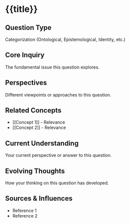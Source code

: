 # {{title}}

## Question Type
Categorization (Ontological, Epistemological, Identity, etc.)

## Core Inquiry
The fundamental issue this question explores.

## Perspectives
Different viewpoints or approaches to this question.

## Related Concepts
- [[Concept 1]] - Relevance
- [[Concept 2]] - Relevance

## Current Understanding
Your current perspective or answer to this question.

## Evolving Thoughts
How your thinking on this question has developed.

## Sources & Influences
- Reference 1
- Reference 2